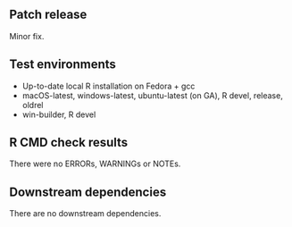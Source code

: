 ## Patch release

Minor fix.

## Test environments

* Up-to-date local R installation on Fedora + gcc
* macOS-latest, windows-latest, ubuntu-latest (on GA), R devel, release, oldrel
* win-builder, R devel

## R CMD check results

There were no ERRORs, WARNINGs or NOTEs.

## Downstream dependencies

There are no downstream dependencies.
